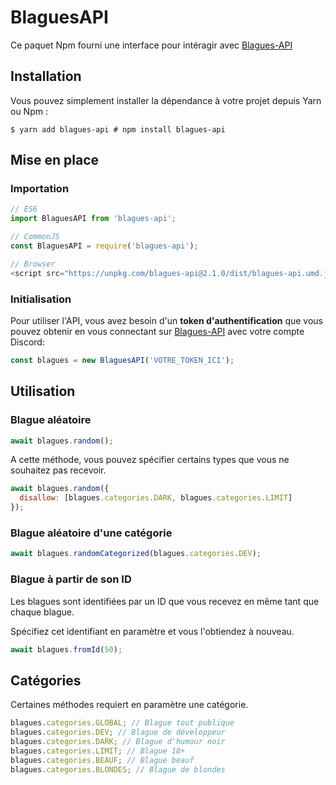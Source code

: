 # BlaguesAPI

Ce paquet Npm fourni une interface pour intéragir avec
[Blagues-API](https://www.blagues-api.fr)

## Installation

Vous pouvez simplement installer la dépendance à votre projet depuis Yarn ou Npm
:

```shell
$ yarn add blagues-api # npm install blagues-api
```

## Mise en place

### Importation

```js
// ES6
import BlaguesAPI from 'blagues-api';

// CommonJS
const BlaguesAPI = require('blagues-api');

// Browser
<script src="https://unpkg.com/blagues-api@2.1.0/dist/blagues-api.umd.js"></script>;
```

### Initialisation

Pour utiliser l'API, vous avez besoin d'un **token d'authentification** que vous
pouvez obtenir en vous connectant sur [Blagues-API](https://www.blagues-api.fr/)
avec votre compte Discord:

```js
const blagues = new BlaguesAPI('VOTRE_TOKEN_ICI');
```

## Utilisation

### Blague aléatoire

```js
await blagues.random();
```

A cette méthode, vous pouvez spécifier certains types que vous ne souhaitez pas
recevoir.

```js
await blagues.random({
  disallow: [blagues.categories.DARK, blagues.categories.LIMIT]
});
```

### Blague aléatoire d'une catégorie

```js
await blagues.randomCategorized(blagues.categories.DEV);
```

### Blague à partir de son ID

Les blagues sont identifiées par un ID que vous recevez en même tant que chaque
blague.

Spécifiez cet identifiant en paramètre et vous l'obtiendez à nouveau.

```js
await blagues.fromId(50);
```

## Catégories

Certaines méthodes requiert en paramètre une catégorie.

```js
blagues.categories.GLOBAL; // Blague tout publique
blagues.categories.DEV; // Blague de développeur
blagues.categories.DARK; // Blague d'humour noir
blagues.categories.LIMIT; // Blague 18+
blagues.categories.BEAUF; // Blague beauf
blagues.categories.BLONDES; // Blague de blondes
```
